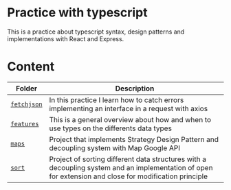 # Practice with typescript
This is a practice about typescript syntax, design patterns and implementations with React and Express.

# Content
| Folder | Description |
|--------|-------------|
| [`fetchjson`](https://github.com/vargas88hugo/typescript/tree/master/fetchjson) | In this practice I learn how to catch errors implementing an interface in a request with axios |
| [`features`](https://github.com/vargas88hugo/typescript/tree/master/fetchjson) | This is a general overview about how and when to use types on the differents data types |
| [`maps`](https://github.com/vargas88hugo/typescript/tree/master/maps) | Project that implements Strategy Design Pattern and decoupling system with Map Google API | 
| [`sort`](https://github.com/vargas88hugo/typescript/tree/master/sort) | Project of sorting different data structures with a decoupling system and an implementation of open for extension and close for modification principle |
